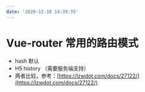 ```yaml
---
date: '2020-12-10 14:39:35'
---
```


# Vue-router 常用的路由模式

- hash 默认
- H5 history （需要服务端支持）
- 两者比较，参考：[https://lzwdot.com/docs/27122/](https://lzwdot.com/docs/27122/)

